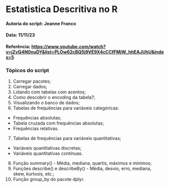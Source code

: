 # Estatistica Descritiva no R

#### Autoria do script: Jeanne Franco
#### Data: 11/11/23
#### Referência: https://www.youtube.com/watch?v=jZvQ4N0nuDY&list=PLOw62cBQ5j9VE9X4cCCfFMjW_hhEAJUhU&index=5

### Tópicos do script
1. Carregar pacotes;
2. Carregar dados;
3. Lidando com tabelas com acentos;
4. Como descobrir o encoding da tabela?;
5. Visualizando o banco de dados;
6. Tabelas de frequências para variáveis categóricas:
- Frequências absolutas;
- Tabela cruzada com frequências absolutas;
- Frequências relativas.
7. Tabelas de frequências para variáveis quantitativas;
- Variáveis quantitativas discretas;
- Variáveis quantitativas contínuas.
8. Função summary() - Média, mediana, quartis, máximos e mínimos;
9. Funções describe() e describeBy() -  Média, desvio, erro, mediana, skew, kurtosis, etc.;
10. Função group_by do pacote dplyr.

